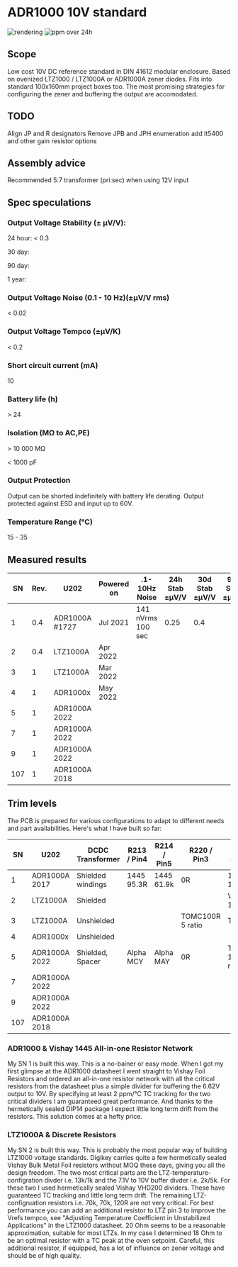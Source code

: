 # ADR1000 10V standard

![rendering](https://github.com/marcoreps/ADRmu/raw/main/images/render.png)
![ppm over 24h](https://github.com/marcoreps/ADRmu/raw/main/images/24hppm.jpg)

## Scope

Low cost 10V DC reference standard in DIN 41612 modular enclosure. Based on ovenized LTZ1000 / LTZ1000A or ADR1000A zener diodes. Fits into standard 100x160mm project boxes too. The most promising strategies for configuring the zener and buffering the output are accomodated.

## TODO

Align JP and R designators
Remove JPB and JPH enumeration
add lt5400 and other gain resistor options


## Assembly advice

Recommended 5:7 transformer (pri:sec) when using 12V input

## Spec speculations

### Output Voltage Stability (± µV/V):

24 hour: < 0.3

30 day:

90 day:

1 year:

### Output Voltage Noise (0.1 - 10 Hz)(±µV/V rms)

< 0.02

### Output Voltage Tempco (±µV/K)

< 0.2

### Short circuit current (mA)

10

### Battery life (h)

\> 24

### Isolation (MΩ to AC,PE)

\> 10 000 MΩ

< 1000 pF

### Output Protection

Output can be shorted indefinitely with battery life derating. Output protected against ESD and input up to 60V.

### Temperature Range (°C)

15 - 35

## Measured results
| SN  | Rev. |      U202      | Powered on |    .1-10Hz Noise   | 24h Stab ±µV/V | 30d Stab ±µV/V | 90d Stab ±µV/V | 1yr Stab ±µV/V |
| --- | ---- | -------------- | ---------- | -----------------  | -------------- | -------------- | -------------- | -------------- |
|   1 |  0.4 | ADR1000A #1727 | Jul 2021   | 141 nVrms 100 sec  |      0.25      |       0.4      |                |                |
|   2 |  0.4 |    LTZ1000A    | Apr 2022   |                    |                |                |                |                |
|   3 |   1  |    LTZ1000A    | Mar 2022   |                    |                |                |                |                |
|   4 |   1  |    ADR1000x    | May 2022   |                    |                |                |                |                |
|   5 |   1  | ADR1000A 2022  |            |                    |                |                |                |                |
|   7 |   1  | ADR1000A 2022  |            |                    |                |                |                |                |
|   9 |   1  | ADR1000A 2022  |            |                    |                |                |                |                |
| 107 |   1  | ADR1000A 2018  |            |                    |                |                |                |                |

## Trim levels

The PCB is prepared for various configurations to adapt to different needs and part availabilities. Here's what I have built so far:

| SN  |      U202      | DCDC Transformer | R213 / Pin4 | R214 / Pin5 | R220 / Pin3 | Oven divider | R225 / Iz Down | R223 / Iz Up | 10V gain divider |
| --- | -------------- | ---------------- | ----------- | ----------- | ----------- | ------------ | -------------- | ------------ | ---------------- |
|   1 | ADR1000A 2017  | Shielded windings| 1445 95.3R  | 1445 61.9k  | 0R          | 1445 13 ratio |                |              | 1445 2 ratio |
|   2 |    LTZ1000A    | Shielded         |             |             |             | VHD200 13 ratio |                |              | VHD200 2.5 ratio |
|   3 |    LTZ1000A    | Unshielded       |             |             | TOMC100R 5 ratio | TDP10k |                | RN73             | TDP10k |
|   4 |    ADR1000x    | Unshielded       |             |             |             |              |                |              | |
|   5 | ADR1000A 2022  | Shielded, Spacer | Alpha MCY  | Alpha MAY   | 0R          | TDP10k 11.5 ratio | Open     | 470k RN73    | |
|   7 | ADR1000A 2022  |                  |             |             |             |              |                |              | |
|   9 | ADR1000A 2022  |                  |             |             |             |              |                |              | |
| 107 | ADR1000A 2018  |                  |             |             |             |              |                |              | |

### ADR1000 & Vishay 1445 All-in-one Resistor Network

My SN 1 is built this way. This is a no-bainer or easy mode. When I got my first glimpse at the ADR1000 datasheet I went straight to Vishay Foil Resistors and ordered an all-in-one resistor network with all the critical resistors from the datasheet plus a simple divider for buffering the 6.62V output to 10V. By specifying at least 2 ppm/°C TC tracking for the two critical dividers I am guaranteed great performance. And thanks to the hermetically sealed DIP14 package I expect little long term drift from the resistors. This solution comes at a hefty price.

### LTZ1000A & Discrete Resistors

My SN 2 is built this way. This is probably the most popular way of building LTZ1000 voltage standards. Digikey carries quite a few hermetically sealed Vishay Bulk Metal Foil resistors without MOQ these days, giving you all the design freedom. The two most critical parts are the LTZ-temperature-configration divder i.e. 13k/1k and the 7.1V to 10V buffer divder i.e. 2k/5k. For these two I used hermetically sealed Vishay VHD200 dividers. These have guaranteed TC tracking and little long term drift. The remaining LTZ-configruation resistors i.e. 70k, 70k, 120R are not very critical. For best performance you can add an additional resistor to LTZ pin 3 to improve the Vrefs tempco, see "Adjusting Temperature Coefficient in Unstabilized Applications" in the LTZ1000 datasheet. 20 Ohm seems to be a reasonable approximation, suitable for most LTZs. In my case I determined 18 Ohm to be an optimal resistor with a TC peak at the oven setpoint. Careful, this additional resistor, if equipped, has a lot of influence on zener voltage and should be of high quality.


